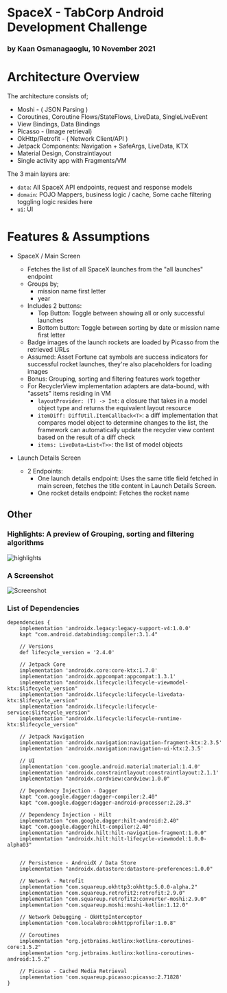 # SpaceX - TabCorp Android Development Challenge
### by Kaan Osmanagaoglu, 10 November 2021 


# Architecture Overview
The architecture consists of;
  - Moshi - ( JSON Parsing )
  - Coroutines, Coroutine Flows/StateFlows, LiveData, SingleLiveEvent
  - View Bindings, Data Bindings
  - Picasso - (Image retrieval)
  - OkHttp/Retrofit - ( Network Client/API )
  - Jetpack Components:   Navigation + SafeArgs, LiveData, KTX
  - Material Design, Constraintlayout
  - Single activity app with Fragments/VM

The 3 main layers are:
- `data`: All SpaceX API endpoints, request and response models
- `domain`: POJO Mappers, business logic / cache, Some cache filtering toggling logic resides here
- `ui`: UI

# Features & Assumptions
- SpaceX / Main Screen 
  - Fetches the list of all SpaceX launches from the "all launches" endpoint
  - Groups by;
    - mission name first letter
    - year
  - Includes 2 buttons: 
    - Top Button: Toggle between showing all or only successful launches
    - Bottom button: Toggle between sorting by date or mission name first letter
  - Badge images of the launch rockets are loaded by Picasso from the retrieved URLs
  - Assumed: Asset Fortune cat symbols are success indicators for successful rocket launches, they're also placeholders for loading images
  - Bonus: Grouping, sorting and filtering features work together
  - For RecyclerView implementation adapters are data-bound, with "assets" items residing in VM
      - `layoutProvider: (T) -> Int`: a closure that takes in a model object type and returns the equivalent layout resource
      - `itemDiff: DiffUtil.ItemCallback<T>`: a diff implementation that compares model object to determine changes to the list, the framework can automatically update the recycler view content based on the result of a diff check
      - `items: LiveData<List<T>>`: the list of model objects

- Launch Details Screen
  - 2 Endpoints: 
    - One launch details endpoint: Uses the same title field fetched in main screen, fetches the title content in Launch Details Screen.
    - One rocket details endpoint: Fetches the rocket name



## Other

### Highlights: A preview of Grouping, sorting and filtering algorithms
![highlights](https://i.ibb.co/44cqbh9/highlight.png)

### A Screenshot
![Screenshot](https://i.ibb.co/r4gkY0t/ss.png)


### List of Dependencies

```
dependencies {
    implementation 'androidx.legacy:legacy-support-v4:1.0.0'
    kapt "com.android.databinding:compiler:3.1.4"

    // Versions
    def lifecycle_version = '2.4.0'

    // Jetpack Core
    implementation 'androidx.core:core-ktx:1.7.0'
    implementation 'androidx.appcompat:appcompat:1.3.1'
    implementation "androidx.lifecycle:lifecycle-viewmodel-ktx:$lifecycle_version"
    implementation "androidx.lifecycle:lifecycle-livedata-ktx:$lifecycle_version"
    implementation "androidx.lifecycle:lifecycle-service:$lifecycle_version"
    implementation "androidx.lifecycle:lifecycle-runtime-ktx:$lifecycle_version"

    // Jetpack Navigation
    implementation 'androidx.navigation:navigation-fragment-ktx:2.3.5'
    implementation 'androidx.navigation:navigation-ui-ktx:2.3.5'

    // UI
    implementation 'com.google.android.material:material:1.4.0'
    implementation 'androidx.constraintlayout:constraintlayout:2.1.1'
    implementation "androidx.cardview:cardview:1.0.0"

    // Dependency Injection - Dagger
    kapt "com.google.dagger:dagger-compiler:2.40"
    kapt "com.google.dagger:dagger-android-processor:2.28.3"

    // Dependency Injection - Hilt
    implementation "com.google.dagger:hilt-android:2.40"
    kapt "com.google.dagger:hilt-compiler:2.40"
    implementation "androidx.hilt:hilt-navigation-fragment:1.0.0"
    implementation "androidx.hilt:hilt-lifecycle-viewmodel:1.0.0-alpha03"


    // Persistence - AndroidX / Data Store
    implementation "androidx.datastore:datastore-preferences:1.0.0"

    // Network - Retrofit
    implementation "com.squareup.okhttp3:okhttp:5.0.0-alpha.2"
    implementation "com.squareup.retrofit2:retrofit:2.9.0"
    implementation "com.squareup.retrofit2:converter-moshi:2.9.0"
    implementation "com.squareup.moshi:moshi-kotlin:1.12.0"

    // Network Debugging - OkHttpInterceptor
    implementation "com.localebro:okhttpprofiler:1.0.8"

    // Coroutines
    implementation "org.jetbrains.kotlinx:kotlinx-coroutines-core:1.5.2"
    implementation "org.jetbrains.kotlinx:kotlinx-coroutines-android:1.5.2"

    // Picasso - Cached Media Retrieval
    implementation 'com.squareup.picasso:picasso:2.71828'
}
```

